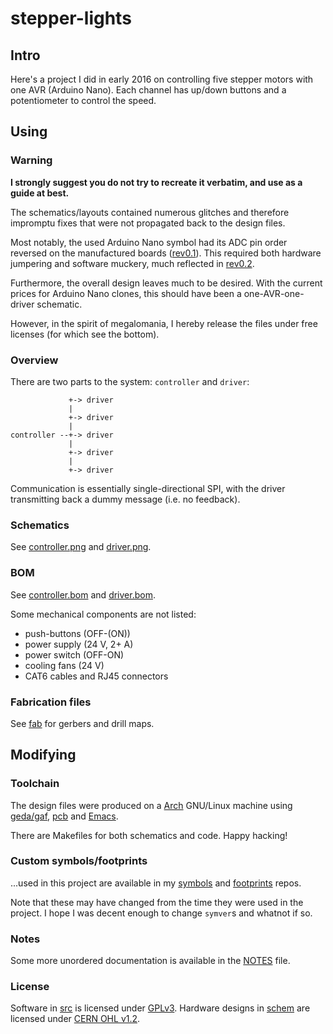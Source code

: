# stepper-lights

## Intro

Here's a project I did in early 2016 on controlling five stepper
motors with one AVR (Arduino Nano). Each channel has up/down
buttons and a potentiometer to control the speed.


## Using

### Warning

**I strongly suggest you do not try to recreate it verbatim, and use
as a guide at best.**

The schematics/layouts contained numerous glitches and therefore
impromptu fixes that were not propagated back to the design files.

Most notably, the used Arduino Nano symbol had its ADC pin order
reversed on the manufactured boards ([rev0.1](releases/tag/rev0.1)).
This required both hardware jumpering and software muckery, much
reflected in [rev0.2](releases/tag/rev0.2).

Furthermore, the overall design leaves much to be desired. With
the current prices for Arduino Nano clones, this should have been
a one-AVR-one-driver schematic.

However, in the spirit of megalomania, I hereby release the files
under free licenses (for which see the bottom).


### Overview

There are two parts to the system: `controller` and `driver`:

```
             +-> driver
             |
             +-> driver
             |
controller --+-> driver
             |
             +-> driver
             |
             +-> driver
```

Communication is essentially single-directional SPI, with the
driver transmitting back a dummy message (i.e. no feedback).


### Schematics

See [controller.png](schem/controller.png) and
[driver.png](schem/driver.png).


### BOM

See [controller.bom](schem/controller.bom) and
[driver.bom](schem/driver.bom).

Some mechanical components are not listed:

* push-buttons (OFF-(ON))
* power supply (24 V, 2+ A)
* power switch (OFF-ON)
* cooling fans (24 V)
* CAT6 cables and RJ45 connectors


### Fabrication files

See [fab](schem/fab) for gerbers and drill maps.


## Modifying

### Toolchain

The design files were produced on a [Arch](https://www.archlinux.org/)
GNU/Linux machine using [geda/gaf](http://www.geda-project.org/),
[pcb](http://pcb.geda-project.org/) and
[Emacs](https://www.gnu.org/software/emacs/).

There are Makefiles for both schematics and code. Happy hacking!


### Custom symbols/footprints

...used in this project are available in my
[symbols](https://github.com/rxdtxd/geda-gschem-symbols-rxdtxd) and
[footprints](https://github.com/rxdtxd/geda-pcb-footprints-rxdtxd)
repos.

Note that these may have changed from the time they were used in the
project. I hope I was decent enough to change `symver`s and whatnot if
so.

### Notes

Some more unordered documentation is available in the [NOTES](NOTES)
file.


### License

Software in [src](src/) is licensed under [GPLv3](src/LICENSE). Hardware
designs in [schem](schem/) are licensed under [CERN OHL
v1.2](schem/LICENSE).
